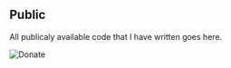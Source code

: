 ## Public
All publicaly available code that I have written goes here.

![Donate](https://img.shields.io/badge/Donate-PayPal-brightgreen.svg&link=https://www.paypal.com/cgi-bin/webscr?cmd=_s-xclick&hosted_button_id=YUV3GZF22HZQC&source=url)
